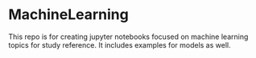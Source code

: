 # MachineLearning
This repo is for creating jupyter notebooks focused on machine learning topics for study reference. It includes examples for models as well.
